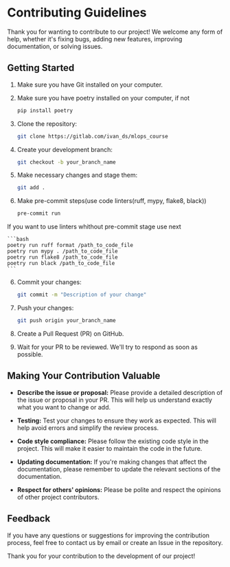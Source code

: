 # Contributing Guidelines

Thank you for wanting to contribute to our project! We welcome any form of help, whether it's fixing bugs, adding new features, improving documentation, or solving issues.

## Getting Started

1. Make sure you have Git installed on your computer.
2. Make sure you have poetry installed on your computer, if not
    ```bash
    pip install poetry
    ```
3. Clone the repository:

    ```bash
    git clone https://gitlab.com/ivan_ds/mlops_course
    ```

3. Create your development branch:

    ```bash
    git checkout -b your_branch_name
    ```

4. Make necessary changes and stage them:

    ```bash
    git add .
    ```
5. Make pre-commit steps(use code linters(ruff, mypy, flake8, black))
    ```bash
    pre-commit run
    ```
If you want to use linters whithout pre-commit stage use next

    ```bash
    poetry run ruff format /path_to_code_file
    poetry run mypy . /path_to_code_file
    poetry run flake8 /path_to_code_file
    poetry run black /path_to_code_file
    ```

6. Commit your changes:

    ```bash
    git commit -m "Description of your change"
    ```

7. Push your changes:

    ```bash
    git push origin your_branch_name
    ```

8. Create a Pull Request (PR) on GitHub.

9. Wait for your PR to be reviewed. We'll try to respond as soon as possible.

## Making Your Contribution Valuable

- **Describe the issue or proposal:** Please provide a detailed description of the issue or proposal in your PR. This will help us understand exactly what you want to change or add.

- **Testing:** Test your changes to ensure they work as expected. This will help avoid errors and simplify the review process.

- **Code style compliance:** Please follow the existing code style in the project. This will make it easier to maintain the code in the future.

- **Updating documentation:** If you're making changes that affect the documentation, please remember to update the relevant sections of the documentation.

- **Respect for others' opinions:** Please be polite and respect the opinions of other project contributors.

## Feedback

If you have any questions or suggestions for improving the contribution process, feel free to contact us by email or create an Issue in the repository.

Thank you for your contribution to the development of our project!
